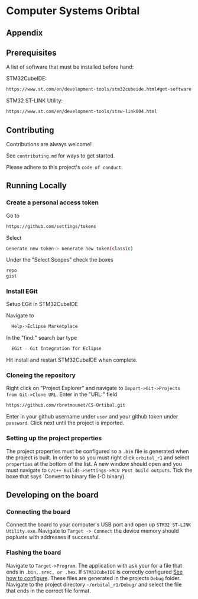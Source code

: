 
# Computer Systems Oribtal 



## Appendix




## Prerequisites
A list of software that must be installed before hand:

STM32CubeIDE:
```bash
https://www.st.com/en/development-tools/stm32cubeide.html#get-software
```
STM32 ST-LINK Utility:
```bash
https://www.st.com/en/development-tools/stsw-link004.html
```

## Contributing

Contributions are always welcome!

See `contributing.md` for ways to get started.

Please adhere to this project's `code of conduct`.


## Running Locally
### Create a personal access token
Go to
```bash
https://github.com/settings/tokens
```
Select 
```bash
Generate new token-> Generate new token(classic)
```
Under the "Select Scopes" check the boxes
```bash
repo
gist
```
### Install EGit
Setup EGit in STM32CubeIDE

Navigate to 
```bash
  Help->Eclipse Marketplace
```

In the "find:" search bar type

```bash
  EGit - Git Integration for Eclipse
```

Hit install and restart STM32CubeIDE when complete.
### Cloneing the repository
Right click on "Project Explorer" and navigate to
`Import->Git->Projects from Git->Clone URL`.
Enter in the "URL:" field
```bash
https://github.com/rbretmounet/CS-Ortibal.git
```
Enter in your github username under `user` and your github token under `password`. Click next until the project is imported.
### Setting up the project properties
The project properties must be configured so a `.bin` file is generated when the project is built. 
In order to so you must right click `orbital_r1` and select `properties` at the bottom of the list. A new window should open and you must navigate to `C/C++ Builds->Settings->MCU Post build outputs`. Tick the boxe that says `Convert to binary file (-O binary).


## Developing on the board
### Connecting the board
Connect the board to your computer's USB port and open up `STM32 ST-LINK Utility.exe`.
Navigate to `Target -> Connect` the device memory should popluate with addresses if successful.
### Flashing the board
Navigate to  `Target->Program`. The application with ask your for a file that ends in `.bin,.srec, or .hex`. If `STM32CubeIDE` is correctly configured [See how to configure](#Setting-up-the-project-properties). These files are generated in the projects `Debug` folder. 
Navigate to the project directory `~/orbital_r1/Debug/` and select the file that ends in the correct file format.